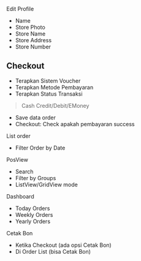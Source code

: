 Edit Profile
- Name
- Store Photo
- Store Name
- Store Address
- Store Number

Checkout
---
- Terapkan Sistem Voucher   
- Terapkan Metode Pembayaran
- Terapkan Status Transaksi
> Cash
> Credit/Debit/EMoney
- Save data order
- Checkout: Check apakah pembayaran success

List order
- Filter Order by Date

PosView
- Search
- Filter by Groups
- ListView/GridView mode

Dashboard
- Today Orders
- Weekly Orders
- Yearly Orders

Cetak Bon
- Ketika Checkout
(ada opsi Cetak Bon)
- Di Order List
(bisa Cetak Bon)